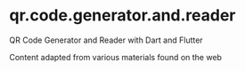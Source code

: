 # qr.code.generator.and.reader
QR Code Generator and Reader with Dart and Flutter

Content adapted from various materials found on the web
